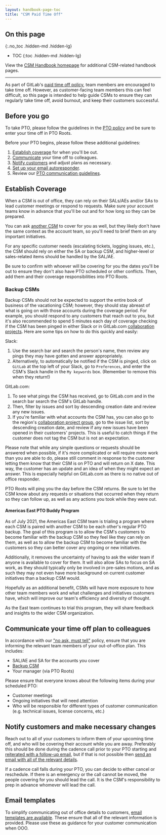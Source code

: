 ```yaml
---
layout: handbook-page-toc
title: "CSM Paid Time Off"
---
```


## On this page
{:.no_toc .hidden-md .hidden-lg}

- TOC
{:toc .hidden-md .hidden-lg}

View the [CSM Handbook homepage](/handbook/customer-success/tam/) for additional CSM-related handbook pages.

---

As part of GitLab's [paid time off policy](/handbook/paid-time-off/), team members are encouraged to take time off. However, as customer-facing team members this can feel difficult, so this page is intended to help guide CSMs to ensure they can regularly take time off, avoid burnout, and keep their customers successful.

## Before you go

To take PTO, please follow the guidelines in the [PTO policy](/handbook/paid-time-off/) and be sure to enter your time off in PTO Roots.

Before your PTO begins, please follow these additional guidelines:

1. [Establish coverage](#establish-coverage) for when you'll be out.
1. [Communicate](#communicate-your-time-off-plan-to-colleagues) your time off to colleagues.
1. [Notify customers](#notify-customers-and-make-necessary-changes) and adjust plans as necessary.
2. [Set up your email autoresponder](#email-templates).
3. Review our [PTO communication guidelines](/handbook/paid-time-off/#communicating-your-time-off).

## Establish Coverage

When a CSM is out of office, they can rely on their SALs/AEs and/or SAs to lead customer meetings or respond to requests. Make sure your account teams know in advance that you'll be out and for how long so they can be prepared.

You can ask [another CSM](#backup-csms) to cover for you as well, but they likely don't have the same context as the account team, so you'll need to brief them on any important initiatives.

For any specific customer needs (escalating tickets, logging issues, etc.), the CSM should rely on either the SA or backup CSM, and higher-level or sales-related items should be handled by the SAL/AE.

Be sure to confirm with whoever will be covering for you the dates you'll be out to ensure they don't also have PTO scheduled or other conflicts. Then, add them and their coverage responsibilities into PTO Roots.

### Backup CSMs

Backup CSMs should not be expected to support the entire book of business of the vacationing CSM; however, they should stay abreast of what is going on with those accounts during the coverage period. For example, you should respond to any customers that reach out to you, but it's also recommended to spend 5 minutes each day of coverage checking if the CSM has been pinged in either Slack or in GitLab.com [collaboration projects](/handbook/customer-success/tam/engagement/). Here are some tips on how to do this quickly and easily:

Slack:
1. Use the search bar and search the person's name, then review any pings they may have gotten and answer appropriately.  
1. Alternatively, to automatically be notified if the CSM is pinged, click on `GitLab` at the top left of your Slack, go to `Preferences`, and enter the CSM's Slack handle in the `My keywords` box. (Remember to remove this when they return!)

GitLab.com:
1. To see what pings the CSM has received, go to GitLab.com and in the search bar search the CSM's GitLab handle.
1. Then, filter by issues and sort by descending creation date and review any new issues.
1. If you're familiar with what accounts the CSM has, you can also go to the region's [collaboration project group](https://gitlab.com/gitlab-com/account-management), go to the issue list, sort by descending creation date, and review if any new issues have been opened in their customers' projects. This is useful to catch things if the customer does not tag the CSM but is not an expectation.

Please note that while any simple questions or requests should be answered when possible, if it's more complicated or will require more work than you are able to do, please still comment in response to the customer letting them know that their CSM is on PTO and will return on X date. This way, the customer has an update and an idea of when they might expect an answer. This is especially helpful on GitLab.com as there is no native out of office responder.

PTO Roots will ping you the day before the CSM returns. Be sure to let the CSM know about any requests or situations that occurred when they return so they can follow up, as well as any actions you took while they were out.

#### Americas East PTO Buddy Program

As of July 2021, the Americas East CSM team is trialing a program where each CSM is paired with another CSM to be each other's regular PTO backup. The goal of this program is to allow the CSM's customers to become familiar with the backup CSM so they feel like they can rely on them, as well as to allow the backup CSM to become familiar with the customers so they can better cover any ongoing or new initiatives.

Additionally, it removes the uncertainty of having to ask the wider team if anyone is available to cover for them. It will also allow SAs to focus on SA work, as they should typically only be involved in pre-sales motions, and as such they may not even have more background on current customer initiatives than a backup CSM would.

Hopefully as an additional benefit, CSMs will have more exposure to how other team members work and what challenges and initiatives customers have, which will improve our team's efficiency and diversity of thought.

As the East team continues to trial this program, they will share feedback and insights to the wider CSM organization.

## Communicate your time off plan to colleagues

In accordance with our ["no ask, must tell"](/handbook/paid-time-off/#a-gitlab-team-members-guide-to-time-off) policy, ensure that you are informing the relevant team members of your out-of-office plan. This includes:

- SAL/AE and SA for the accounts you cover
- [Backup CSM](#backup-csms)
- Your manager (via PTO Roots)

Please ensure that everyone knows about the following items during your scheduled PTO:

- Customer meetings
- Ongoing initiatives that will need attention
- Who will be responsible for different types of customer communication (e.g. technical issues, license concerns, etc.)

## Notify customers and make necessary changes

Reach out to all of your customers to inform them of your upcoming time off, and who will be covering their account while you are away. Preferably this should be done during the cadence call prior to your PTO starting and [reiterated with a follow-up email](#email-templates), but if that is not possible then [send an email with all of the relevant details](#email-templates).

If a cadence call falls during your PTO, you can decide to either cancel or reschedule. If there is an emergency or the call cannot be moved, the people covering for you should lead the call. It is the CSM's responsibility to prep in advance whomever will lead the call.

## Email templates

To simplify communicating out of office details to customers, [email templates are available](https://gitlab.com/gitlab-com/customer-success/tam/-/wikis/Out-of-Office-Email-Templates). These ensure that all of the relevant information is provided. Please use these as guidance for your customer communication when OOO.
